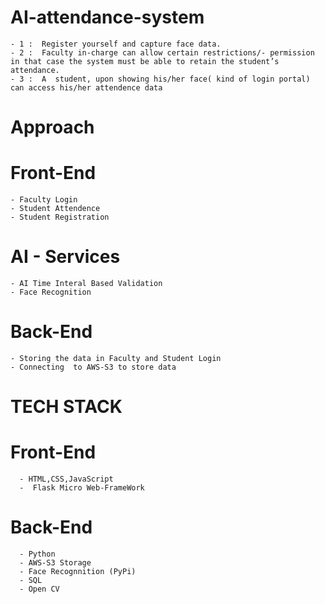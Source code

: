 # AI-attendance-system
    - 1 :  Register yourself and capture face data.
    - 2 :  Faculty in-charge can allow certain restrictions/- permission in that case the system must be able to retain the student’s attendance.
    - 3 :  A  student, upon showing his/her face( kind of login portal) can access his/her attendence data


# Approach
   # Front-End
    - Faculty Login
    - Student Attendence 
    - Student Registration
    
   # AI - Services
    - AI Time Interal Based Validation
    - Face Recognition
    
   # Back-End
    - Storing the data in Faculty and Student Login
    - Connecting  to AWS-S3 to store data
    
    
    
 # TECH STACK
 
  # Front-End
      - HTML,CSS,JavaScript
      -  Flask Micro Web-FrameWork

  # Back-End
      - Python
      - AWS-S3 Storage
      - Face Recognnition (PyPi)
      - SQL
      - Open CV

  
   
